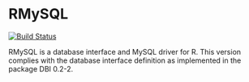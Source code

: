 RMySQL
======

[![Build Status](https://travis-ci.org/jeroenooms/RMySQL.svg?branch=master)](https://travis-ci.org/jeroenooms/RMySQL)

RMySQL is a database interface and MySQL driver for R. This version complies with the database interface definition as implemented in the package DBI 0.2-2. 
